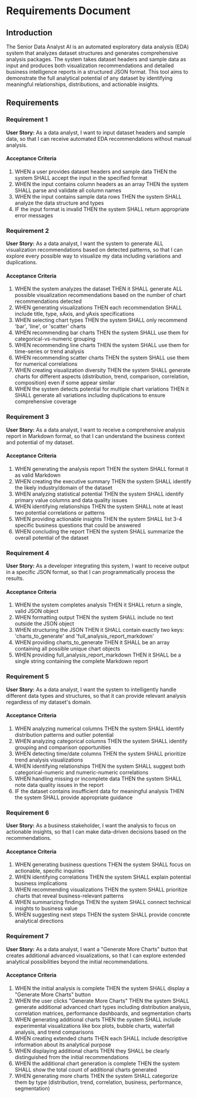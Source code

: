 # Requirements Document

## Introduction

The Senior Data Analyst AI is an automated exploratory data analysis (EDA) system that analyzes dataset structures and generates comprehensive analysis packages. The system takes dataset headers and sample data as input and produces both visualization recommendations and detailed business intelligence reports in a structured JSON format. This tool aims to demonstrate the full analytical potential of any dataset by identifying meaningful relationships, distributions, and actionable insights.

## Requirements

### Requirement 1

**User Story:** As a data analyst, I want to input dataset headers and sample data, so that I can receive automated EDA recommendations without manual analysis.

#### Acceptance Criteria

1. WHEN a user provides dataset headers and sample data THEN the system SHALL accept the input in the specified format
2. WHEN the input contains column headers as an array THEN the system SHALL parse and validate all column names
3. WHEN the input contains sample data rows THEN the system SHALL analyze the data structure and types
4. IF the input format is invalid THEN the system SHALL return appropriate error messages

### Requirement 2

**User Story:** As a data analyst, I want the system to generate ALL visualization recommendations based on detected patterns, so that I can explore every possible way to visualize my data including variations and duplications.

#### Acceptance Criteria

1. WHEN the system analyzes the dataset THEN it SHALL generate ALL possible visualization recommendations based on the number of chart recommendations detected
2. WHEN generating visualizations THEN each recommendation SHALL include title, type, xAxis, and yAxis specifications
3. WHEN selecting chart types THEN the system SHALL only recommend 'bar', 'line', or 'scatter' charts
4. WHEN recommending bar charts THEN the system SHALL use them for categorical-vs-numeric grouping
5. WHEN recommending line charts THEN the system SHALL use them for time-series or trend analysis
6. WHEN recommending scatter charts THEN the system SHALL use them for numerical correlations
7. WHEN creating visualization diversity THEN the system SHALL generate charts for different aspects (distribution, trend, comparison, correlation, composition) even if some appear similar
8. WHEN the system detects potential for multiple chart variations THEN it SHALL generate all variations including duplications to ensure comprehensive coverage

### Requirement 3

**User Story:** As a data analyst, I want to receive a comprehensive analysis report in Markdown format, so that I can understand the business context and potential of my dataset.

#### Acceptance Criteria

1. WHEN generating the analysis report THEN the system SHALL format it as valid Markdown
2. WHEN creating the executive summary THEN the system SHALL identify the likely industry/domain of the dataset
3. WHEN analyzing statistical potential THEN the system SHALL identify primary value columns and data quality issues
4. WHEN identifying relationships THEN the system SHALL note at least two potential correlations or patterns
5. WHEN providing actionable insights THEN the system SHALL list 3-4 specific business questions that could be answered
6. WHEN concluding the report THEN the system SHALL summarize the overall potential of the dataset

### Requirement 4

**User Story:** As a developer integrating this system, I want to receive output in a specific JSON format, so that I can programmatically process the results.

#### Acceptance Criteria

1. WHEN the system completes analysis THEN it SHALL return a single, valid JSON object
2. WHEN formatting output THEN the system SHALL include no text outside the JSON object
3. WHEN structuring the JSON THEN it SHALL contain exactly two keys: 'charts_to_generate' and 'full_analysis_report_markdown'
4. WHEN providing charts_to_generate THEN it SHALL be an array containing all possible unique chart objects
5. WHEN providing full_analysis_report_markdown THEN it SHALL be a single string containing the complete Markdown report

### Requirement 5

**User Story:** As a data analyst, I want the system to intelligently handle different data types and structures, so that it can provide relevant analysis regardless of my dataset's domain.

#### Acceptance Criteria

1. WHEN analyzing numerical columns THEN the system SHALL identify distribution patterns and outlier potential
2. WHEN analyzing categorical columns THEN the system SHALL identify grouping and comparison opportunities
3. WHEN detecting time/date columns THEN the system SHALL prioritize trend analysis visualizations
4. WHEN identifying relationships THEN the system SHALL suggest both categorical-numeric and numeric-numeric correlations
5. WHEN handling missing or incomplete data THEN the system SHALL note data quality issues in the report
6. IF the dataset contains insufficient data for meaningful analysis THEN the system SHALL provide appropriate guidance

### Requirement 6

**User Story:** As a business stakeholder, I want the analysis to focus on actionable insights, so that I can make data-driven decisions based on the recommendations.

#### Acceptance Criteria

1. WHEN generating business questions THEN the system SHALL focus on actionable, specific inquiries
2. WHEN identifying correlations THEN the system SHALL explain potential business implications
3. WHEN recommending visualizations THEN the system SHALL prioritize charts that reveal business-relevant patterns
4. WHEN summarizing findings THEN the system SHALL connect technical insights to business value
5. WHEN suggesting next steps THEN the system SHALL provide concrete analytical directions

### Requirement 7

**User Story:** As a data analyst, I want a "Generate More Charts" button that creates additional advanced visualizations, so that I can explore extended analytical possibilities beyond the initial recommendations.

#### Acceptance Criteria

1. WHEN the initial analysis is complete THEN the system SHALL display a "Generate More Charts" button
2. WHEN the user clicks "Generate More Charts" THEN the system SHALL generate additional advanced chart types including distribution analysis, correlation matrices, performance dashboards, and segmentation charts
3. WHEN generating additional charts THEN the system SHALL include experimental visualizations like box plots, bubble charts, waterfall analysis, and trend comparisons
4. WHEN creating extended charts THEN each SHALL include descriptive information about its analytical purpose
5. WHEN displaying additional charts THEN they SHALL be clearly distinguished from the initial recommendations
6. WHEN the additional chart generation is complete THEN the system SHALL show the total count of additional charts generated
7. WHEN generating more charts THEN the system SHALL categorize them by type (distribution, trend, correlation, business, performance, segmentation)